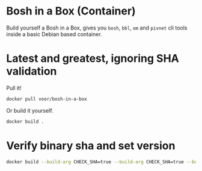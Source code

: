 # Bosh in a Box (Container)

Build yourself a Bosh in a Box, gives you `bosh`, `bbl`, `om` and `pivnet` cli tools inside a basic Debian based container.

# Latest and greatest, ignoring SHA validation

Pull it!

```bash
docker pull voor/bosh-in-a-box
```

Or build it yourself.

```bash
docker build .
```

# Verify binary sha and set version

```bash
docker build --build-arg CHECK_SHA=true --build-arg CHECK_SHA=true --build-arg BBL_SHA=adeccd88a9d3ac370983c8aea20f989bdca8c53c2aa08521c1ed8c5b2a3b0ad0 --build-arg BOSH_SHA=5017ea3be52a71c9c35ee015904f1e91f77cddc4a32f011e042cf4cdf33f7278 --build-arg BBL_VERSION=latest --build-arg BOSH_VERSION=v5.3.1 --build-arg BBL_VERSION=v6.10.18 .
```